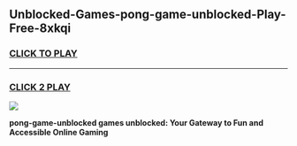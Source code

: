 
## Unblocked-Games-pong-game-unblocked-Play-Free-8xkqi
<h3>
<a href="https://premium76.site?title=pong-game-unblocked&ref=21A">CLICK TO PLAY</a></h3>
<hr>

<h3>
<a href="https://premium76.site?title=pong-game-unblocked&ref=21A">CLICK 2 PLAY</a>
  
</h3>

<a href="https://premium76.site?title=pong-game-unblocked&ref=21A"><img src="https://clearcache.store/games.png"></a>


**pong-game-unblocked games unblocked: Your Gateway to Fun and Accessible Online Gaming**
